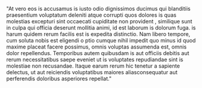"At vero eos is accusamus is iusto odio dignissimos ducimus qui blanditiis praesentium voluptatum deleniti
atque corrupti quos dolores is quas molestias excepturi sint occaecati cupiditate non provident
, similique sunt in culpa qui officia deserunt mollitia animi, id est laborum is dolorum fuga.
is harum quidem rerum facilis est is expedita distinctio. Nam libero tempore, cum soluta nobis
est eligendi o  ptio cumque nihil impedit quo minus id quod maxime placeat facere possimus, omnis
voluptas assumenda est, omnis dolor repellendus. Temporibus autem quibusdam is aut officiis debitis
aut rerum necessitatibus saepe eveniet ut is voluptates repudiandae sint is molestiae non recusandae.
Itaque earum rerum hic tenetur a sapiente delectus, ut aut reiciendis voluptatibus maiores
aliasconsequatur aut perferendis doloribus asperiores repellat."